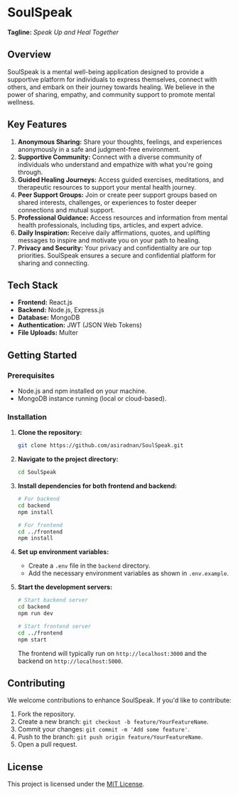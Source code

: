 
# SoulSpeak

**Tagline:** *Speak Up and Heal Together*

## Overview

SoulSpeak is a mental well-being application designed to provide a supportive platform for individuals to express themselves, connect with others, and embark on their journey towards healing. We believe in the power of sharing, empathy, and community support to promote mental wellness.

## Key Features

1. **Anonymous Sharing:** Share your thoughts, feelings, and experiences anonymously in a safe and judgment-free environment.
2. **Supportive Community:** Connect with a diverse community of individuals who understand and empathize with what you're going through.
3. **Guided Healing Journeys:** Access guided exercises, meditations, and therapeutic resources to support your mental health journey.
4. **Peer Support Groups:** Join or create peer support groups based on shared interests, challenges, or experiences to foster deeper connections and mutual support.
5. **Professional Guidance:** Access resources and information from mental health professionals, including tips, articles, and expert advice.
6. **Daily Inspiration:** Receive daily affirmations, quotes, and uplifting messages to inspire and motivate you on your path to healing.
7. **Privacy and Security:** Your privacy and confidentiality are our top priorities. SoulSpeak ensures a secure and confidential platform for sharing and connecting.

## Tech Stack

- **Frontend:** React.js
- **Backend:** Node.js, Express.js
- **Database:** MongoDB
- **Authentication:** JWT (JSON Web Tokens)
- **File Uploads:** Multer

## Getting Started

### Prerequisites

- Node.js and npm installed on your machine.
- MongoDB instance running (local or cloud-based).

### Installation

1. **Clone the repository:**

   ```bash
   git clone https://github.com/asiradnan/SoulSpeak.git
   ```

2. **Navigate to the project directory:**

   ```bash
   cd SoulSpeak
   ```

3. **Install dependencies for both frontend and backend:**

   ```bash
   # For backend
   cd backend
   npm install

   # For frontend
   cd ../frontend
   npm install
   ```

4. **Set up environment variables:**

   - Create a `.env` file in the `backend` directory.
   - Add the necessary environment variables as shown in `.env.example`.

5. **Start the development servers:**

   ```bash
   # Start backend server
   cd backend
   npm run dev

   # Start frontend server
   cd ../frontend
   npm start
   ```

   The frontend will typically run on `http://localhost:3000` and the backend on `http://localhost:5000`.

## Contributing

We welcome contributions to enhance SoulSpeak. If you'd like to contribute:

1. Fork the repository.
2. Create a new branch: `git checkout -b feature/YourFeatureName`.
3. Commit your changes: `git commit -m 'Add some feature'`.
4. Push to the branch: `git push origin feature/YourFeatureName`.
5. Open a pull request.

## License

This project is licensed under the [MIT License](LICENSE).
